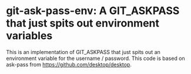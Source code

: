 # git-ask-pass-env: A GIT_ASKPASS that just spits out environment variables

This is an implementation of GIT_ASKPASS that just spits out an environment variable for the username / password. This code is based on ask-pass from https://github.com/desktop/desktop.

